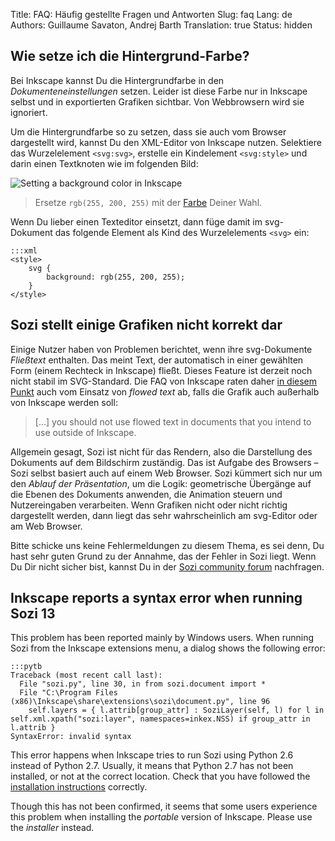 Title: FAQ: Häufig gestellte Fragen und Antworten
Slug: faq
Lang: de
Authors: Guillaume Savaton, Andrej Barth
Translation: true
Status: hidden

Wie setze ich die Hintergrund-Farbe?
------------------------------------

Bei Inkscape kannst Du die Hintergrundfarbe in den *Dokumenteneinstellungen* setzen.
Leider ist diese Farbe nur in Inkscape selbst und in exportierten Grafiken sichtbar.
Von Webbrowsern wird sie ignoriert.

Um die Hintergrundfarbe so zu setzen, dass sie auch vom Browser dargestellt wird, kannst Du den XML-Editor von Inkscape nutzen.
Selektiere das Wurzelelement `<svg:svg>`, erstelle ein Kindelement `<svg:style>` und darin einen Textknoten wie im folgenden Bild:

![Setting a background color in Inkscape](|filename|/images/faq/background.png)

> Ersetze `rgb(255, 200, 255)` mit der [Farbe](https://developer.mozilla.org/en/docs/Web/CSS/color_value) Deiner Wahl.

Wenn Du lieber einen Texteditor einsetzt, dann füge damit im svg-Dokument das folgende Element als Kind des Wurzelelements `<svg>` ein:

    :::xml
    <style>
        svg {
            background: rgb(255, 200, 255);
        }
    </style>


Sozi stellt einige Grafiken nicht korrekt dar
---------------------------------------------

Einige Nutzer haben von Problemen berichtet, wenn ihre svg-Dokumente *Fließtext* enthalten.
Das meint Text, der automatisch in einer gewählten Form (einem Rechteck in Inkscape) fließt.
Dieses Feature ist derzeit noch nicht stabil im SVG-Standard.
Die FAQ von Inkscape raten daher [in diesem Punkt](https://inkscape.org/en/learn/faq/#Flowed_text_doesn%27t_show_up_in_exported_file) auch vom Einsatz von *flowed text* ab, falls die Grafik auch außerhalb von Inkscape werden soll:

> [...] you should not use flowed text in documents that you intend to use outside of Inkscape.

Allgemein gesagt, Sozi ist nicht für das Rendern, also die Darstellung des Dokuments auf dem Bildschirm zuständig.
Das ist Aufgabe des Browsers &ndash; Sozi selbst basiert auch auf einem Web Browser.
Sozi kümmert sich nur um den *Ablauf der Präsentation*, um die Logik: geometrische Übergänge auf die Ebenen des Dokuments anwenden, die Animation steuern und Nutzereingaben verarbeiten.
Wenn Grafiken nicht oder nicht richtig dargestellt werden, dann liegt das sehr wahrscheinlich am svg-Editor oder am Web Browser.

Bitte schicke uns keine Fehlermeldungen zu diesem Thema, es sei denn, Du hast sehr guten Grund zu der Annahme, das der Fehler in Sozi liegt.
Wenn Du Dir nicht sicher bist, kannst Du in der [Sozi community forum](/community) nachfragen.


Inkscape reports a syntax error when running Sozi 13
----------------------------------------------------

This problem has been reported mainly by Windows users.
When running Sozi from the Inkscape extensions menu, a dialog shows the following error:

    :::pytb
    Traceback (most recent call last):
      File "sozi.py", line 30, in from sozi.document import *
      File "C:\Program Files (x86)\Inkscape\share\extensions\sozi\document.py", line 96
        self.layers = { l.attrib[group_attr] : SoziLayer(self, l) for l in self.xml.xpath("sozi:layer", namespaces=inkex.NSS) if group_attr in l.attrib }
    SyntaxError: invalid syntax

This error happens when Inkscape tries to run Sozi using Python 2.6 instead of Python 2.7.
Usually, it means that Python 2.7 has not been installed, or not at the correct location.
Check that you have followed the [installation instructions](http://sozi.baierouge.fr/pages/install-windows.html)
correctly.

Though this has not been confirmed, it seems that some users experience this problem when installing the
*portable* version of Inkscape. Please use the *installer* instead.
